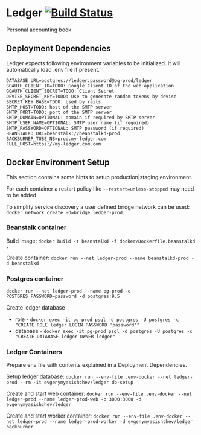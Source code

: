 # Ledger [<img src="https://travis-ci.org/evgeny-myasishchev/ledger.svg?branch=master" alt="Build Status" />](https://travis-ci.org/evgeny-myasishchev/ledger)

Personal accounting book

## Deployment Dependencies

Ledger expects following environment variables to be initialized. It will automatically load .env file if present.

```
DATABASE_URL=postgres://ledger:password@pg-prod/ledger
GOAUTH_CLIENT_ID=TODO: Google Client ID of the web application
GOAUTH_CLIENT_SECRET=TODO: Client Secret
DEVISE_SECRET_KEY=TODO: Use to generate random tokens by devise
SECRET_KEY_BASE=TODO: Used by rails
SMTP_HOST=TODO: host of the SMTP server
SMTP_PORT=TODO: port of the SMTP server
SMTP_DOMAIN=OPTIONAL: domain if required by SMTP server
SMTP_USER_NAME=OPTIONAL: SMTP user name (if required)
SMTP_PASSWORD=OPTIONAL: SMTP password (if required)
BEANSTALKD_URL=beanstalk://beanstalkd-prod
BACKBURNER_TUBE_NS=prod.my-ledger.com
FULL_HOST=https://my-ledger.com.com
```


## Docker Environment Setup

This section contains some hints to setup production|staging environment.

For each container a restart policy like ```--restart=unless-stopped``` may need to be added.

To simplify service discovery a user defined bridge network can be used:
```docker network create -d=bridge ledger-prod```

### Beanstalk container

Build image: ```docker build -t beanstalkd -f docker/Dockerfile.beanstalkd .```

Create container: ```docker run --net ledger-prod --name beanstalkd-prod -d beanstalkd```

### Postgres container
```docker run --net ledger-prod --name pg-prod -e POSTGRES_PASSWORD=password -d postgres:9.5```

Create ledger database
* role - ```docker exec -it pg-prod psql -d postgres -U postgres -c "CREATE ROLE ledger LOGIN PASSWORD 'password'"```
* database - ```docker exec -it pg-prod psql -d postgres -U postgres -c "CREATE DATABASE ledger OWNER ledger"```

### Ledger Containers

Prepare env file with contents explained in a Deployment Dependencies.

Setup ledger database: ```docker run --env-file .env-docker --net ledger-prod --rm -it evgenymyasishchev/ledger db-setup```

Create and start web container: ```docker run --env-file .env-docker --net ledger-prod --name ledger-prod-web -p 3000:3000 -d evgenymyasishchev/ledger```

Create and start worker container: ```docker run --env-file .env-docker --net ledger-prod --name ledger-prod-worker -d evgenymyasishchev/ledger backburner```
